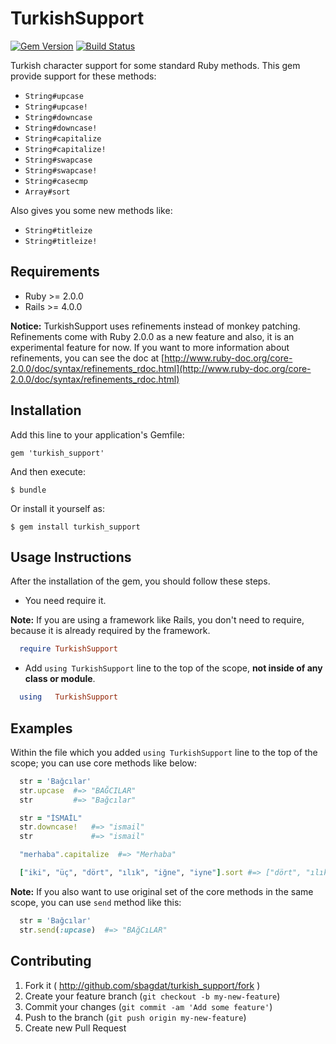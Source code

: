# TurkishSupport

[![Gem Version](https://badge.fury.io/rb/turkish_support.svg)](http://badge.fury.io/rb/turkish_support)
[![Build Status](https://travis-ci.org/sbagdat/turkish_support.svg?branch=master)](https://travis-ci.org/sbagdat/turkish_support)

Turkish character support for some standard Ruby methods. This gem provide support for these methods:
* `String#upcase`
* `String#upcase!`
* `String#downcase`
* `String#downcase!`
* `String#capitalize`
* `String#capitalize!`
* `String#swapcase`
* `String#swapcase!`
* `String#casecmp`
* `Array#sort`

Also gives you some new methods like:
* `String#titleize`
* `String#titleize!`

## Requirements

* Ruby  >= 2.0.0
* Rails >= 4.0.0

__Notice:__ TurkishSupport uses refinements instead of monkey patching. Refinements come with Ruby 2.0.0 as a new feature
and also, it is an experimental feature for now. If you want to more information about refinements, you can see the doc at [http://www.ruby-doc.org/core-2.0.0/doc/syntax/refinements_rdoc.html](http://www.ruby-doc.org/core-2.0.0/doc/syntax/refinements_rdoc.html)

## Installation

Add this line to your application's Gemfile:

    gem 'turkish_support'

And then execute:

    $ bundle

Or install it yourself as:

    $ gem install turkish_support

## Usage Instructions

After the installation of the gem, you should follow these steps.

* You need require it.

__Note:__ If you are using a framework like Rails, you don't need to require, because it is already required by the framework.

```ruby
  require TurkishSupport
```

* Add `using TurkishSupport` line to the top of the scope, __not inside of any class or module__.

```ruby
  using   TurkishSupport
```

## Examples

Within the file which you added `using TurkishSupport` line to the top of the scope; you can use core methods like below:

```ruby
  str = 'Bağcılar'
  str.upcase  #=> "BAĞCILAR"
  str         #=> "Bağcılar"

  str = "İSMAİL"
  str.downcase!   #=> "ismail"
  str             #=> "ismail"

  "merhaba".capitalize  #=> "Merhaba"

  ["iki", "üç", "dört", "ılık", "iğne", "iyne"].sort #=> ["dört", "ılık", "iğne", "iki", "iyne", "üç"]
```

__Note:__ If you also want to use original set of the core methods in the same scope, you can use `send` method like this:

```ruby
  str = 'Bağcılar'
  str.send(:upcase)  #=> "BAğCıLAR"
```


## Contributing

1. Fork it ( http://github.com/sbagdat/turkish_support/fork )
2. Create your feature branch (`git checkout -b my-new-feature`)
3. Commit your changes (`git commit -am 'Add some feature'`)
4. Push to the branch (`git push origin my-new-feature`)
5. Create new Pull Request
